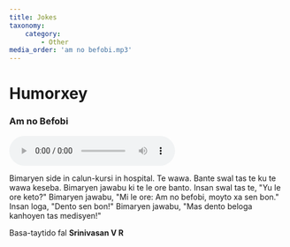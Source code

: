 ```yaml
---
title: Jokes
taxonomy:
    category:
        - Other
media_order: 'am no befobi.mp3'
---
```


# Humorxey

### Am no Befobi

<audio controls>
 <source src="/humorxey/am no befobi.mp3" type="audio/mp3" />
 <p>Your user agent does not support the HTML5 Audio element.</p>
</audio>

Bimaryen side in calun-kursi in hospital. Te wawa. Bante swal tas te ku te wawa keseba. Bimaryen jawabu ki te le ore banto. Insan swal tas te, "Yu le ore keto?" Bimaryen jawabu, "Mi le ore: Am no befobi, moyto xa sen bon." Insan loga, "Dento sen bon!" Bimaryen jawabu, "Mas dento beloga kanhoyen tas medisyen!"

Basa-taytido fal **Srinivasan V R**
